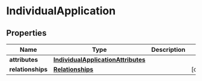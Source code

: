 # IndividualApplication

## Properties
Name | Type | Description | Notes
------------ | ------------- | ------------- | -------------
**attributes** | [**IndividualApplicationAttributes**](IndividualApplicationAttributes.md) |  | 
**relationships** | [**Relationships**](Relationships.md) |  |  [optional]
